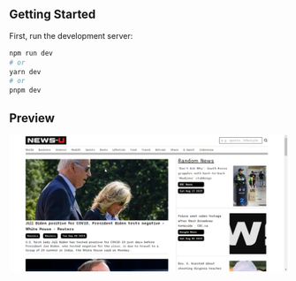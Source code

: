 ## Getting Started

First, run the development server:

```bash
npm run dev
# or
yarn dev
# or
pnpm dev
```

## Preview

![news-u website](./public/img/preview.png "Text to show on mouseover")